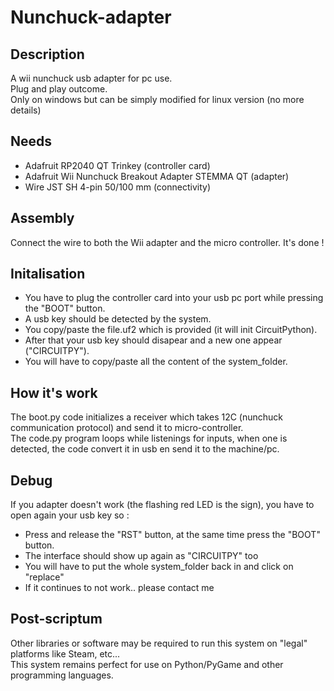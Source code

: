 # Nunchuck-adapter

## Description
A wii nunchuck usb adapter for pc use.                                                                                                                                        
Plug and play outcome.                                                                                                                                                        
Only on windows but can be simply modified for linux version (no more details)

## Needs
- Adafruit RP2040 QT Trinkey (controller card)
- Adafruit Wii Nunchuck Breakout Adapter STEMMA QT (adapter)
- Wire JST SH 4-pin 50/100 mm  (connectivity)

## Assembly
Connect the wire to both the Wii adapter and the micro controller.
It's done !

## Initalisation
- You have to plug the controller card into your usb pc port while pressing the "BOOT" button.
- A usb key should be detected by the system.
- You copy/paste the file.uf2 which is provided (it will init CircuitPython).
- After that your usb key should disapear and a new one appear ("CIRCUITPY").
- You will have to copy/paste all the content of the system_folder.

## How it's work
The boot.py code initializes a receiver which takes 12C (nunchuck communication protocol) and send it to micro-controller.                                                    
The code.py program loops while listenings for inputs, when one is detected, the code convert it in usb en send it to the machine/pc.

## Debug
If you adapter doesn't work (the flashing red LED is the sign), you have to open again your usb key so :
- Press and release the "RST" button, at the same time press the "BOOT" button.
- The interface should show up again as "CIRCUITPY" too
- You will have to put the whole system_folder back in and click on "replace"
- If it continues to not work.. please contact me

## Post-scriptum
Other libraries or software may be required to run this system on "legal" platforms like Steam, etc...                                                                        
This system remains perfect for use on Python/PyGame and other programming languages.
